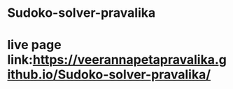 # Sudoko-solver-pravalika
# live page link:https://veerannapetapravalika.github.io/Sudoko-solver-pravalika/
